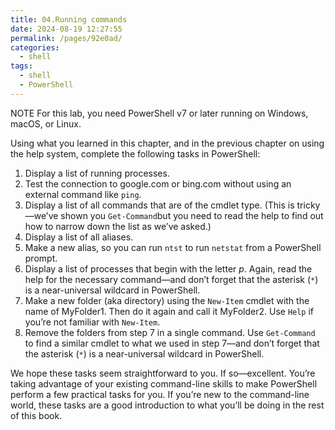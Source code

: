 ```yaml
---
title: 04.Running commands
date: 2024-08-19 12:27:55
permalink: /pages/92e0ad/
categories: 
  - shell
tags: 
  - shell
  - PowerShell
---
```


NOTE For this lab, you need PowerShell v7 or later running on Windows, macOS, or Linux.

Using what you learned in this chapter, and in the previous chapter on using the help system, complete the following tasks in PowerShell:

1. Display a list of running processes.
2. Test the connection to google.com or bing.com without using an external command like `ping`.
3. Display a list of all commands that are of the cmdlet type. (This is tricky—we’ve shown you `Get-Command`but you need to read the help to find out how to narrow down the list as we’ve asked.)
4. Display a list of all aliases.
5. Make a new alias, so you can run `ntst` to run `netstat` from a PowerShell prompt.
6. Display a list of processes that begin with the letter _p_. Again, read the help for the necessary command—and don’t forget that the asterisk (`*`) is a near-universal wildcard in PowerShell.
7. Make a new folder (aka directory) using the `New-Item` cmdlet with the name of MyFolder1. Then do it again and call it MyFolder2. Use `Help` if you’re not familiar with `New-Item`.
8. Remove the folders from step 7 in a single command. Use `Get-Command` to find a similar cmdlet to what we used in step 7—and don’t forget that the asterisk (`*`) is a near-universal wildcard in PowerShell.

We hope these tasks seem straightforward to you. If so—excellent. You’re taking advantage of your existing command-line skills to make PowerShell perform a few practical tasks for you. If you’re new to the command-line world, these tasks are a good introduction to what you’ll be doing in the rest of this book.
